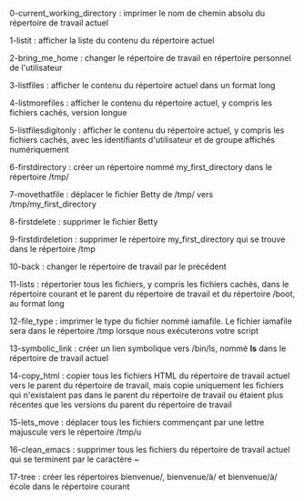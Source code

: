 0-current_working_directory : imprimer le nom de chemin absolu du répertoire de travail actuel

1-listit : afficher la liste du contenu du répertoire actuel

2-bring_me_home : changer le répertoire de travail en répertoire personnel de l'utilisateur

3-listfiles : afficher le contenu du répertoire actuel dans un format long

4-listmorefiles : afficher le contenu du répertoire actuel, y compris les fichiers cachés, version longue

5-listfilesdigitonly : afficher le contenu du répertoire actuel, y compris les fichiers cachés, avec les identifiants d'utilisateur et de groupe affichés numériquement

6-firstdirectory : créer un répertoire nommé my_first_directory dans le répertoire /tmp/

7-movethatfile : déplacer le fichier Betty de /tmp/ vers /tmp/my_first_directory

8-firstdelete : supprimer le fichier Betty

9-firstdirdeletion : supprimer le répertoire my_first_directory qui se trouve dans le répertoire /tmp

10-back : changer le répertoire de travail par le précédent

11-lists : répertorier tous les fichiers, y compris les fichiers cachés, dans le répertoire courant et le parent du répertoire de travail et du répertoire /boot, au format long

12-file_type : imprimer le type du fichier nommé iamafile. Le fichier iamafile sera dans le répertoire /tmp lorsque nous exécuterons votre script

13-symbolic_link : créer un lien symbolique vers /bin/ls, nommé __ls__ dans le répertoire de travail actuel

14-copy_html : copier tous les fichiers HTML du répertoire de travail actuel vers le parent du répertoire de travail, mais copie uniquement les fichiers qui n'existaient pas dans le parent du répertoire de travail ou étaient plus récentes que les versions du parent du répertoire de travail

15-lets_move : déplacer tous les fichiers commençant par une lettre majuscule vers le répertoire /tmp/u

16-clean_emacs : supprimer tous les fichiers du répertoire de travail actuel qui se terminent par le caractère ~

17-tree : créer les répertoires bienvenue/, bienvenue/à/ et bienvenue/à/école dans le répertoire courant

